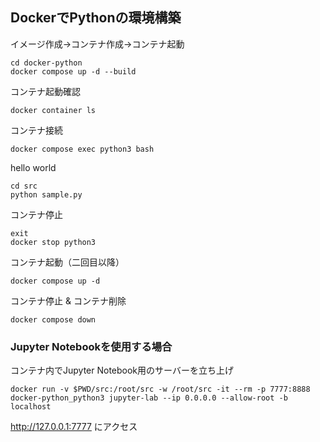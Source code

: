 ## DockerでPythonの環境構築

イメージ作成→コンテナ作成→コンテナ起動
```
cd docker-python
docker compose up -d --build
```

コンテナ起動確認
```
docker container ls
```

コンテナ接続
```
docker compose exec python3 bash
```

hello world
```
cd src 
python sample.py
```

コンテナ停止
```
exit
docker stop python3
```

コンテナ起動（二回目以降）
```
docker compose up -d
```

コンテナ停止 & コンテナ削除
```
docker compose down
```

### Jupyter Notebookを使用する場合
コンテナ内でJupyter Notebook用のサーバーを立ち上げ
```
docker run -v $PWD/src:/root/src -w /root/src -it --rm -p 7777:8888 docker-python_python3 jupyter-lab --ip 0.0.0.0 --allow-root -b localhost
```

http://127.0.0.1:7777 にアクセス
